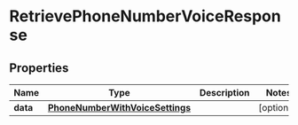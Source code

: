 

# RetrievePhoneNumberVoiceResponse

## Properties

Name | Type | Description | Notes
------------ | ------------- | ------------- | -------------
**data** | [**PhoneNumberWithVoiceSettings**](PhoneNumberWithVoiceSettings.md) |  |  [optional]




